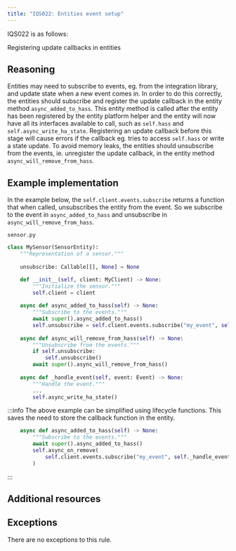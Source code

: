 ```yaml
---
title: "IQS022: Entities event setup"
---
```


IQS022 is as follows:

Registering update callbacks in entities

## Reasoning

Entities may need to subscribe to events, eg. from the integration library, and update state when a new event comes in.
In order to do this correctly, the entities should subscribe and register the update callback in the entity method `async_added_to_hass`.
This entity method is called after the entity has been registered by the entity platform helper and the entity will now have all its interfaces available to call, such as `self.hass` and `self.async_write_ha_state`.
Registering an update callback before this stage will cause errors if the callback eg. tries to access `self.hass` or write a state update.
To avoid memory leaks, the entities should unsubscribe from the events, ie. unregister the update callback, in the entity method `async_will_remove_from_hass`.

## Example implementation

In the example below, the `self.client.events.subscribe` returns a function that when called, unsubscribes the entity from the event.
So we subscribe to the event in `async_added_to_hass` and unsubscribe in `async_will_remove_from_hass`.

`sensor.py`
```python
class MySensor(SensorEntity):
    """Representation of a sensor."""
    
    unsubscribe: Callable[[], None] = None

    def __init__(self, client: MyClient) -> None:
        """Initialize the sensor."""
        self.client = client
    
    async def async_added_to_hass(self) -> None:
        """Subscribe to the events."""
        await super().async_added_to_hass()
        self.unsubscribe = self.client.events.subscribe("my_event", self._handle_event)
    
    async def async_will_remove_from_hass(self) -> None:
        """Unsubscribe from the events."""
        if self.unsubscribe:
            self.unsubscribe()
        await super().async_will_remove_from_hass()
    
    async def _handle_event(self, event: Event) -> None:
        """Handle the event."""
        ...
        self.async_write_ha_state()
```

:::info
The above example can be simplified using lifecycle functions.
This saves the need to store the callback function in the entity.
```python
    async def async_added_to_hass(self) -> None:
        """Subscribe to the events."""
        await super().async_added_to_hass()
        self.async_on_remove(
            self.client.events.subscribe("my_event", self._handle_event)
        )
```
:::

## Additional resources


## Exceptions

There are no exceptions to this rule.
